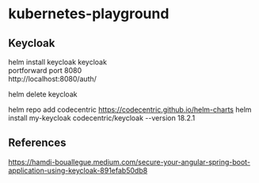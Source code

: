 # kubernetes-playground

## Keycloak
helm install keycloak keycloak   
portforward port 8080  
http://localhost:8080/auth/  
  
helm delete keycloak  

helm repo add codecentric https://codecentric.github.io/helm-charts
helm install my-keycloak codecentric/keycloak --version 18.2.1  

## References
https://hamdi-bouallegue.medium.com/secure-your-angular-spring-boot-application-using-keycloak-891efab50db8


